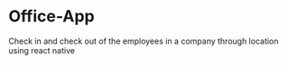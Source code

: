 # Office-App
Check in and check out of the employees in a company through location using react native
